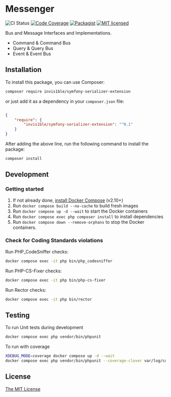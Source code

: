 Messenger
==================

![CI Status](https://github.com/Invis1ble/messenger/actions/workflows/ci.yml/badge.svg?event=push)
[![Code Coverage](https://codecov.io/gh/Invis1ble/messenger/graph/badge.svg?token=AQRIP417A4)](https://codecov.io/gh/Invis1ble/messenger)
[![Packagist](https://img.shields.io/packagist/v/Invis1ble/messenger.svg)](https://packagist.org/packages/Invis1ble/messenger)
[![MIT licensed](https://img.shields.io/badge/license-MIT-blue.svg)](./LICENSE)

Bus and Message Interfaces and Implementations.

- Command & Command Bus
- Query & Query Bus
- Event & Event Bus

Installation
------------

To install this package, you can use Composer:

```sh
composer require invis1ble/symfony-serializer-extension
```

or just add it as a dependency in your `composer.json` file:

```json

{
    "require": {
        "invis1ble/symfony-serializer-extension": "^0.1"
    }
}
```

After adding the above line, run the following command to install the package:

```sh
composer install
```


Development
-----------

### Getting started

1. If not already done, [install Docker Compose](https://docs.docker.com/compose/install/) (v2.10+)
2. Run `docker compose build --no-cache` to build fresh images
3. Run `docker compose up -d --wait` to start the Docker containers
4. Run `docker compose exec php composer install` to install dependencies
5. Run `docker compose down --remove-orphans` to stop the Docker containers.

### Check for Coding Standards violations

Run PHP_CodeSniffer checks:

```sh
docker compose exec -it php bin/php_codesniffer
```

Run PHP-CS-Fixer checks:

```sh
docker compose exec -it php bin/php-cs-fixer
```

Run Rector checks:

```sh
docker compose exec -it php bin/rector
```


Testing
-------

To run Unit tests during development

```sh
docker compose exec php vendor/bin/phpunit
```

To run with coverage

```sh
XDEBUG_MODE=coverage docker compose up -d --wait
docker compose exec php vendor/bin/phpunit --coverage-clover var/log/coverage-clover.xml
```


License
-------

[The MIT License](./LICENSE)
